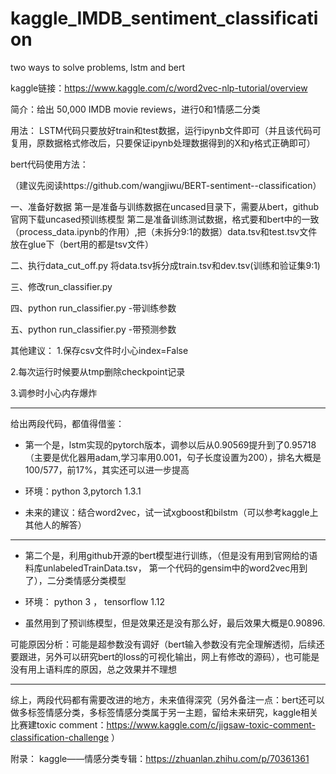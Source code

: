 # kaggle_IMDB_sentiment_classification
two ways to solve problems, lstm and bert

kaggle链接：https://www.kaggle.com/c/word2vec-nlp-tutorial/overview

简介：给出 50,000 IMDB movie reviews，进行0和1情感二分类   

用法：
LSTM代码只要放好train和test数据，运行ipynb文件即可（并且该代码可复用，原数据格式修改后，只要保证ipynb处理数据得到的X和y格式正确即可）

bert代码使用方法：

（建议先阅读https://github.com/wangjiwu/BERT-sentiment--classification）

一、准备好数据
第一是准备与训练数据在uncased目录下，需要从bert，github官网下载uncased预训练模型
第二是准备训练测试数据，格式要和bert中的一致（process_data.ipynb的作用）,把（未拆分9:1的数据）data.tsv和test.tsv文件放在glue下（bert用的都是tsv文件）

二、执行data_cut_off.py
将data.tsv拆分成train.tsv和dev.tsv(训练和验证集9:1)

三、修改run_classifier.py

四、python run_classifier.py -带训练参数

五、python run_classifier.py -带预测参数

其他建议：
1.保存csv文件时小心index=False

2.每次运行时候要从tmp删除checkpoint记录

3.调参时小心内存爆炸


****

给出两段代码，都值得借鉴：  

* 第一个是，lstm实现的pytorch版本，调参以后从0.90569提升到了0.95718（主要是优化器用adam,学习率用0.001，句子长度设置为200），排名大概是100/577，前17%，其实还可以进一步提高

* 环境：python 3,pytorch 1.3.1
  

* 未来的建议：结合word2vec，试一试xgboost和bilstm（可以参考kaggle上其他人的解答）     

 
****
* 第二个是，利用github开源的bert模型进行训练，（但是没有用到官网给的语料库unlabeledTrainData.tsv， 第一个代码的gensim中的word2vec用到了），二分类情感分类模型

* 环境： python 3 ， tensorflow 1.12

* 虽然用到了预训练模型，但是效果还是没有那么好，最后效果大概是0.90896.

可能原因分析：可能是超参数没有调好（bert输入参数没有完全理解透彻，后续还要跟进，另外可以研究bert的loss的可视化输出，网上有修改的源码），也可能是没有用上语料库的原因，总之效果并不理想

 
****
综上，两段代码都有需要改进的地方，未来值得深究（另外备注一点：bert还可以做多标签情感分类，多标签情感分类属于另一主题，留给未来研究，kaggle相关比赛建toxic comment：https://www.kaggle.com/c/jigsaw-toxic-comment-classification-challenge ）

 
附录： kaggle——情感分类专辑：https://zhuanlan.zhihu.com/p/70361361
